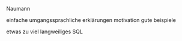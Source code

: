 Naumann

einfache umgangssprachliche erklärungen
motivation
gute beispiele

etwas zu viel langweiliges SQL